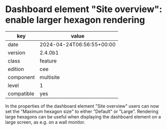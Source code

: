 [//]: # (werk v2)
# Dashboard element "Site overview": enable larger hexagon rendering

key        | value
---------- | ---
date       | 2024-04-24T06:56:55+00:00
version    | 2.4.0b1
class      | feature
edition    | cee
component  | multisite
level      | 1
compatible | yes

In the properties of the dashboard element "Site overview" users can now set the "Maximum hexagon size" to either "Default" or "Large". Rendering large hexagons can be useful when displaying the dashboard element on a large screen, as e.g. on a wall monitor.
